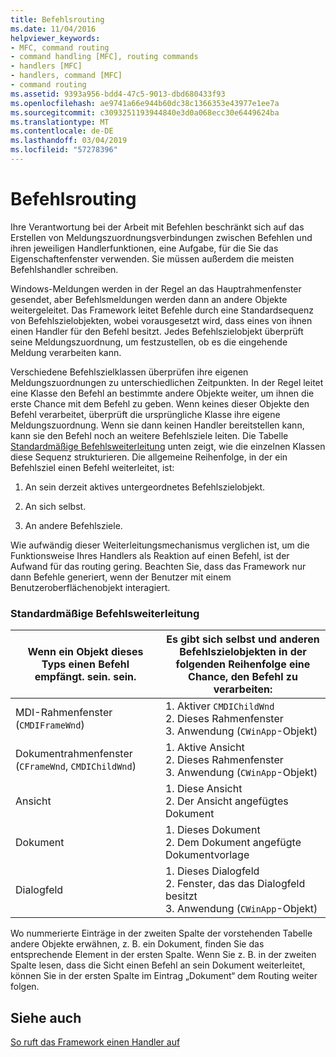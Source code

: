 ```yaml
---
title: Befehlsrouting
ms.date: 11/04/2016
helpviewer_keywords:
- MFC, command routing
- command handling [MFC], routing commands
- handlers [MFC]
- handlers, command [MFC]
- command routing
ms.assetid: 9393a956-bdd4-47c5-9013-dbd680433f93
ms.openlocfilehash: ae9741a66e944b60dc38c1366353e43977e1ee7a
ms.sourcegitcommit: c3093251193944840e3d0a068ecc30e6449624ba
ms.translationtype: MT
ms.contentlocale: de-DE
ms.lasthandoff: 03/04/2019
ms.locfileid: "57278396"
---
```

# <a name="command-routing"></a>Befehlsrouting

Ihre Verantwortung bei der Arbeit mit Befehlen beschränkt sich auf das Erstellen von Meldungszuordnungsverbindungen zwischen Befehlen und ihren jeweiligen Handlerfunktionen, eine Aufgabe, für die Sie das Eigenschaftenfenster verwenden. Sie müssen außerdem die meisten Befehlshandler schreiben.

Windows-Meldungen werden in der Regel an das Hauptrahmenfenster gesendet, aber Befehlsmeldungen werden dann an andere Objekte weitergeleitet. Das Framework leitet Befehle durch eine Standardsequenz von Befehlszielobjekten, wobei vorausgesetzt wird, dass eines von ihnen einen Handler für den Befehl besitzt. Jedes Befehlszielobjekt überprüft seine Meldungszuordnung, um festzustellen, ob es die eingehende Meldung verarbeiten kann.

Verschiedene Befehlszielklassen überprüfen ihre eigenen Meldungszuordnungen zu unterschiedlichen Zeitpunkten. In der Regel leitet eine Klasse den Befehl an bestimmte andere Objekte weiter, um ihnen die erste Chance mit dem Befehl zu geben. Wenn keines dieser Objekte den Befehl verarbeitet, überprüft die ursprüngliche Klasse ihre eigene Meldungszuordnung. Wenn sie dann keinen Handler bereitstellen kann, kann sie den Befehl noch an weitere Befehlsziele leiten. Die Tabelle [Standardmäßige Befehlsweiterleitung](#_core_standard_command_route) unten zeigt, wie die einzelnen Klassen diese Sequenz strukturieren. Die allgemeine Reihenfolge, in der ein Befehlsziel einen Befehl weiterleitet, ist:

1. An sein derzeit aktives untergeordnetes Befehlszielobjekt.

1. An sich selbst.

1. An andere Befehlsziele.

Wie aufwändig dieser Weiterleitungsmechanismus verglichen ist, um die Funktionsweise Ihres Handlers als Reaktion auf einen Befehl, ist der Aufwand für das routing gering. Beachten Sie, dass das Framework nur dann Befehle generiert, wenn der Benutzer mit einem Benutzeroberflächenobjekt interagiert.

### <a name="_core_standard_command_route"></a> Standardmäßige Befehlsweiterleitung

|Wenn ein Objekt dieses Typs einen Befehl empfängt. sein. sein.|Es gibt sich selbst und anderen Befehlszielobjekten in der folgenden Reihenfolge eine Chance, den Befehl zu verarbeiten:|
|----------------------------------------------------------|-----------------------------------------------------------------------------------------------------|
|MDI-Rahmenfenster (`CMDIFrameWnd`)|1.  Aktiver `CMDIChildWnd`<br />2.  Dieses Rahmenfenster<br />3.  Anwendung (`CWinApp`-Objekt)|
|Dokumentrahmenfenster (`CFrameWnd`, `CMDIChildWnd`)|1.  Aktive Ansicht<br />2.  Dieses Rahmenfenster<br />3.  Anwendung (`CWinApp`-Objekt)|
|Ansicht|1.  Diese Ansicht<br />2.  Der Ansicht angefügtes Dokument|
|Dokument|1.  Dieses Dokument<br />2.  Dem Dokument angefügte Dokumentvorlage|
|Dialogfeld|1.  Dieses Dialogfeld<br />2.  Fenster, das das Dialogfeld besitzt<br />3.  Anwendung (`CWinApp`-Objekt)|

Wo nummerierte Einträge in der zweiten Spalte der vorstehenden Tabelle andere Objekte erwähnen, z. B. ein Dokument, finden Sie das entsprechende Element in der ersten Spalte. Wenn Sie z. B. in der zweiten Spalte lesen, dass die Sicht einen Befehl an sein Dokument weiterleitet, können Sie in der ersten Spalte im Eintrag „Dokument“ dem Routing weiter folgen.

## <a name="see-also"></a>Siehe auch

[So ruft das Framework einen Handler auf](../mfc/how-the-framework-calls-a-handler.md)
